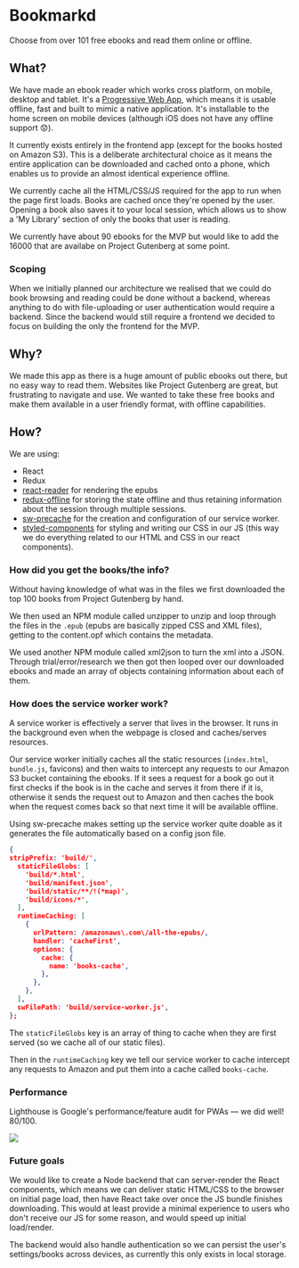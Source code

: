 # Bookmarkd

Choose from over 101 free ebooks and read them online or offline.

## What?

We have made an ebook reader which works cross platform, on mobile, desktop and tablet. It's a [Progressive Web App](https://developers.google.com/web/progressive-web-apps/), which means it is usable offline, fast and built to mimic a native application. It's installable to the home screen on mobile devices (although iOS does not have any offline support :worried:).

It currently exists entirely in the frontend app (except for the books hosted on Amazon S3). This is a deliberate architectural choice as it means the entire application can be downloaded and cached onto a phone, which enables us to provide an almost identical experience offline.

We currently cache all the HTML/CSS/JS required for the app to run when the page first loads. Books are cached once they're opened by the user. Opening a book also saves it to your local session, which allows us to show a 'My Library' section of only the books that user is reading.

We currently have about 90 ebooks for the MVP but would like to add the 16000 that are availabe on Project Gutenberg at some point.

### Scoping

When we initially planned our architecture we realised that we could do book browsing and reading could be done without a backend, whereas anything to do with file-uploading or user authentication would require a backend. Since the backend would still require a frontend we decided to focus on building the only the frontend for the MVP.

## Why?

We made this app as there is a huge amount of public ebooks out there, but no easy way to read them. Websites like Project Gutenberg are great, but frustrating to navigate and use. We wanted to take these free books and make them available in a user friendly format, with offline capabilities.

## How?

We are using:
- React
- Redux
- [react-reader](https://www.npmjs.com/package/react-reader) for rendering the epubs
- [redux-offline](https://github.com/jevakallio/redux-offline) for storing the state offline and thus retaining information about the session through multiple sessions.
- [sw-precache](https://github.com/GoogleChrome/sw-precache) for the creation and configuration of our service worker.
- [styled-components](https://github.com/styled-components/styled-components) for styling and writing our CSS in our JS (this way we do everything related to our HTML and CSS in our react components).

### How did you get the books/the info?

Without having knowledge of what was in the files we first downloaded the top 100 books from Project Gutenberg by hand.

We then used an NPM module called unzipper to unzip and loop through the files in the `.epub` (epubs are basically zipped CSS and XML files), getting to the content.opf which contains the metadata.

We used another NPM module called xml2json to turn the xml into a JSON. Through trial/error/research we then got then looped over our downloaded ebooks and made an array of objects containing information about each of them.

### How does the service worker work?

A service worker is effectively a server that lives in the browser. It runs in the background even when the webpage is closed and caches/serves resources.

Our service worker initially caches all the static resources (`index.html`, `bundle.js`, favicons) and then waits to intercept any requests to our Amazon S3 bucket containing the ebooks. If it sees a request for a book go out it first checks if the book is in the cache and serves it from there if it is, otherwise it sends the request out to Amazon and then caches the book when the request comes back so that next time it will be available offline.

Using sw-precache makes setting up the service worker quite doable as it generates the file automatically based on a config json file.

```json
{
stripPrefix: 'build/',
  staticFileGlobs: [
    'build/*.html',
    'build/manifest.json',
    'build/static/**/!(*map)',
    'build/icons/*',
  ],
  runtimeCaching: [
    {
      urlPattern: /amazonaws\.com\/all-the-epubs/,
      handler: 'cacheFirst',
      options: {
        cache: {
          name: 'books-cache',
        },
      },
    },
  ],
  swFilePath: 'build/service-worker.js',
};
```

The `staticFileGlobs` key is an array of thing to cache when they are first served (so we cache all of our static files).

Then in the `runtimeCaching` key we tell our service worker to cache intercept any requests to Amazon and put them into a cache called `books-cache`.

### Performance

Lighthouse is Google's performance/feature audit for PWAs — we did well! 80/100.

![](https://files.gitter.im/fac10/ebook-app/QLPL/Screen-Shot-2017-05-11-at-22.53.58.png)

### Future goals

We would like to create a Node backend that can server-render the React components, which means we can deliver static HTML/CSS to the browser on initial page load, then have React take over once the JS bundle finishes downloading. This would at least provide a minimal experience to users who don't receive our JS for some reason, and would speed up initial load/render.

The backend would also handle authentication so we can persist the user's settings/books across devices, as currently this only exists in local storage.
